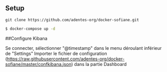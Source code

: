 

## Setup
```
git clone https://github.com/adentes-org/docker-sofiane.git

```
```bash
$ docker-compose up -d
```


##Configure Kibana

Se connecter, sélectionner "@timestamp" dans le menu déroulant inférieur de "Settings"
Importer le fichier de configuration (https://raw.githubusercontent.com/adentes-org/docker-sofiane/master/confkibana.json) dans la partie Dashboard
